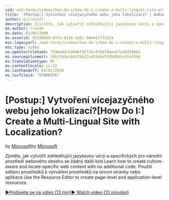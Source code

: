 ```yaml
---
uid: web-forms/videos/how-do-i/how-do-i-create-a-multi-lingual-site-with-localization
title: '[Postup:] Vytvoření vícejazyčného webu jeho lokalizací? | Dokumenty Microsoft'
author: microsoft
description: Zjistěte, jak vytvořit zohledňující jazykovou verzi a specifických pro národní prostředí webového obsahu se žádný další kód. Pomocí editoru prostředků vytvořte úrovni stránky nebo aplikace...
ms.author: riande
ms.date: 01/06/2006
ms.assetid: 93190bb9-83fa-4318-a261-0de41ff72b24
msc.legacyurl: /web-forms/videos/how-do-i/how-do-i-create-a-multi-lingual-site-with-localization
msc.type: video
ms.openlocfilehash: 759ba9dcb4946fdf716c4fb078dea67a50d5408a
ms.sourcegitcommit: 24b1f6decbb17bb22a45166e5fdb0845c65af498
ms.translationtype: MT
ms.contentlocale: cs-CZ
ms.lasthandoff: 03/01/2019
ms.locfileid: "57066376"
---
```

<a name="how-do-i-create-a-multi-lingual-site-with-localization"></a><span data-ttu-id="a8fb6-105">[Postup:] Vytvoření vícejazyčného webu jeho lokalizací?</span><span class="sxs-lookup"><span data-stu-id="a8fb6-105">[How Do I:] Create a Multi-Lingual Site with Localization?</span></span>
====================
<span data-ttu-id="a8fb6-106">by [Microsoft](https://github.com/microsoft)</span><span class="sxs-lookup"><span data-stu-id="a8fb6-106">by [Microsoft](https://github.com/microsoft)</span></span>

<span data-ttu-id="a8fb6-107">Zjistěte, jak vytvořit zohledňující jazykovou verzi a specifických pro národní prostředí webového obsahu se žádný další kód.</span><span class="sxs-lookup"><span data-stu-id="a8fb6-107">Learn how to create culture-aware and locale-specific web content with no additional code.</span></span> <span data-ttu-id="a8fb6-108">Použití editoru prostředků k vytváření prostředků na úrovni stránky nebo aplikace.</span><span class="sxs-lookup"><span data-stu-id="a8fb6-108">Use the Resource Editor to create page-level and application-level resources.</span></span>

[<span data-ttu-id="a8fb6-109">&#9654;Podívejte se na video (13 min)</span><span class="sxs-lookup"><span data-stu-id="a8fb6-109">&#9654; Watch video (13 minutes)</span></span>](https://channel9.msdn.com/Blogs/ASP-NET-Site-Videos/how-do-i-create-a-multi-lingual-site-with-localization)
